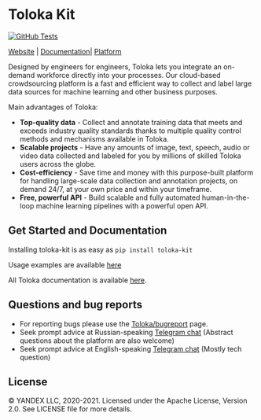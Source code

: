 # Toloka Kit

[![GitHub Tests][github_tests_badge]][github_tests_link]

[github_tests_badge]: https://github.com/Toloka/toloka-kit/workflows/Tests/badge.svg?branch=main
[github_tests_link]: https://github.com/Toloka/toloka-kit/actions?query=workflow:Tests

[Website](https://toloka.ai) |
[Documentation](https://yandex.ru/dev/toloka/doc/concepts/about.html?lang=en)|
[Platform](http://toloka.yandex.com)


Designed by engineers for engineers, Toloka lets you integrate an on-demand workforce directly into your processes. Our cloud-based crowdsourcing platform is a fast and efficient way to collect and label large data sources for machine learning and other business purposes.

Main advantages of Toloka:
  - **Top-quality data** -  Collect and annotate training data that meets and exceeds industry quality standards thanks to multiple quality control methods and mechanisms available in Toloka.
  - **Scalable projects** - Have any amounts of image, text, speech, audio or video data collected and labeled for you by millions of skilled Toloka users across the globe.
  - **Cost-efficiency** - Save time and money with this purpose-built platform for handling large-scale data collection and annotation projects, on demand 24/7, at your own price and within your timeframe.
  - **Free, powerful API** - Build scalable and fully automated human-in-the-loop machine learning pipelines with a powerful open API.


Get Started and Documentation
--------------
Installing toloka-kit is as easy as `pip install toloka-kit`

Usage examples are available [here](https://github.com/Toloka/toloka-kit/tree/main/examples)

All Toloka documentation is available [here](https://yandex.com/dev/toloka/doc/concepts/about.html?lang=en).


Questions and bug reports
--------------
* For reporting bugs please use the [Toloka/bugreport](https://github.com/Toloka/toloka-kit/issues) page.
* Seek prompt advice at Russian-speaking [Telegram chat](https://t.me/tolokacommunity) (Abstract questions about the platform are also welcome)
* Seek prompt advice at English-speaking [Telegram chat](https://t.me/toloka_tech) (Mostly tech question)



License
-------
© YANDEX LLC, 2020-2021. Licensed under the Apache License, Version 2.0. See LICENSE file for more details.
